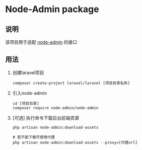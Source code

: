 # Node-Admin package

## 说明

该项目用于适配 [node-admin](https://github.com/node-grow/node-admin-front) 的接口

## 用法

1. 创建laravel项目
    ```shell
    composer create-project laravel/laravel [项目目录名称]
    ```

2. 引入node-admin

    ```shell
    cd [项目目录]
    composer require node-admin/node-admin
    ```

3. [可选] 执行命令下载后台前端资源

    ```shell
    php artisan node-admin:download-assets
    
    # 若不能下载可使用代理
    php artisan node-admin:download-assets --proxy=[代理url] 
    ```
